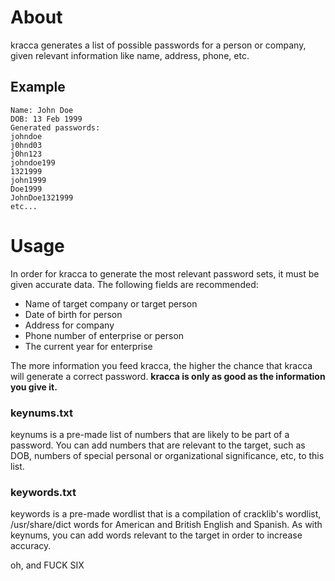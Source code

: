 # About
kracca generates a list of possible passwords for a person or company, given 
relevant information like name, address, phone, etc. 

## Example 
```
Name: John Doe
DOB: 13 Feb 1999
Generated passwords: 
johndoe 
j0hnd03
j0hn123 
johndoe199
1321999
john1999
Doe1999
JohnDoe1321999
etc...
```

# Usage 
In order for kracca to generate the most relevant password sets, it must be given accurate data. The following fields are recommended: 
* Name of target company or target person 
* Date of birth for person 
* Address for company
* Phone number of enterprise or person
* The current year for enterprise 

The more information you feed kracca, the higher the chance that kracca will generate a correct password. **kracca is only as good as the information you give it.**

### keynums.txt 

keynums is a pre-made list of numbers that are likely to be part of a password. You can add numbers that are relevant to the target, such as DOB, numbers of special personal or organizational significance, etc, to this list. 

### keywords.txt 

keywords is a pre-made wordlist that is a compilation of cracklib's wordlist, /usr/share/dict words for American and British English and Spanish. As with keynums, you can add words relevant to the target in order to increase accuracy.

oh, and FUCK SIX
